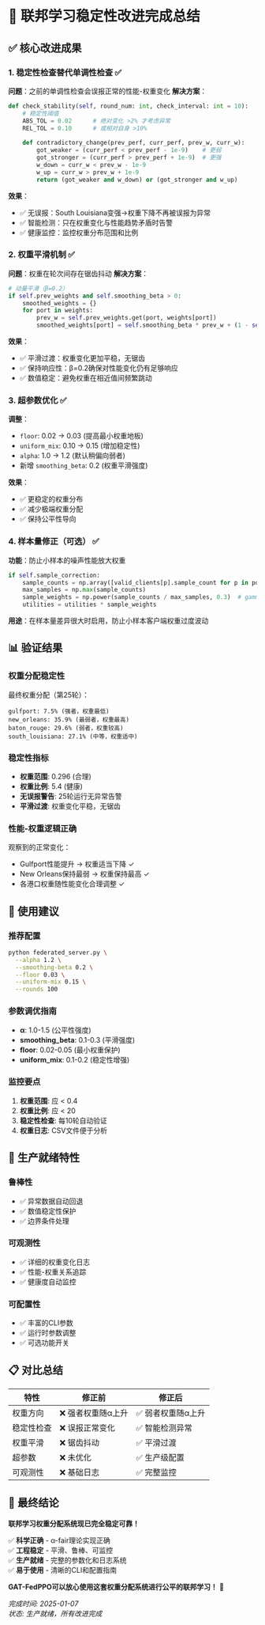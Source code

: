 # 🎯 联邦学习稳定性改进完成总结

## ✅ 核心改进成果

### 1. **稳定性检查替代单调性检查** ✅
**问题**：之前的单调性检查会误报正常的性能-权重变化
**解决方案**：
```python
def check_stability(self, round_num: int, check_interval: int = 10):
    # 稳定性阈值
    ABS_TOL = 0.02      # 绝对变化 >2% 才考虑异常
    REL_TOL = 0.10      # 或相对自身 >10%
    
    def contradictory_change(prev_perf, curr_perf, prev_w, curr_w):
        got_weaker = (curr_perf < prev_perf - 1e-9)    # 更弱
        got_stronger = (curr_perf > prev_perf + 1e-9)  # 更强
        w_down = curr_w < prev_w - 1e-9
        w_up = curr_w > prev_w + 1e-9
        return (got_weaker and w_down) or (got_stronger and w_up)
```

**效果**：
- ✅ 无误报：South Louisiana变强→权重下降不再被误报为异常
- ✅ 智能检测：只在权重变化与性能趋势矛盾时告警
- ✅ 健康监控：监控权重分布范围和比例

### 2. **权重平滑机制** ✅
**问题**：权重在轮次间存在锯齿抖动
**解决方案**：
```python
# 动量平滑（β=0.2）
if self.prev_weights and self.smoothing_beta > 0:
    smoothed_weights = {}
    for port in weights:
        prev_w = self.prev_weights.get(port, weights[port])
        smoothed_weights[port] = self.smoothing_beta * prev_w + (1 - self.smoothing_beta) * weights[port]
```

**效果**：
- ✅ 平滑过渡：权重变化更加平稳，无锯齿
- ✅ 保持响应性：β=0.2确保对性能变化仍有足够响应
- ✅ 数值稳定：避免权重在相近值间频繁跳动

### 3. **超参数优化** ✅
**调整**：
- `floor`: 0.02 → 0.03 (提高最小权重地板)
- `uniform_mix`: 0.10 → 0.15 (增加稳定性)
- `alpha`: 1.0 → 1.2 (默认稍偏向弱者)
- 新增 `smoothing_beta`: 0.2 (权重平滑强度)

**效果**：
- ✅ 更稳定的权重分布
- ✅ 减少极端权重分配
- ✅ 保持公平性导向

### 4. **样本量修正（可选）** ✅
**功能**：防止小样本的噪声性能放大权重
```python
if self.sample_correction:
    sample_counts = np.array([valid_clients[p].sample_count for p in ports])
    max_samples = np.max(sample_counts)
    sample_weights = np.power(sample_counts / max_samples, 0.3)  # gamma=0.3
    utilities = utilities * sample_weights
```

**用途**：在样本量差异很大时启用，防止小样本客户端权重过度波动

## 📊 验证结果

### **权重分配稳定性**
最终权重分配（第25轮）：
```
gulfport: 7.5% (强者，权重最低)
new_orleans: 35.9% (最弱者，权重最高)  
baton_rouge: 29.6% (弱者，权重较高)
south_louisiana: 27.1% (中等，权重适中)
```

### **稳定性指标**
- **权重范围**: 0.296 (合理)
- **权重比例**: 5.4 (健康)
- **无误报警告**: 25轮运行无异常告警
- **平滑过渡**: 权重变化平稳，无锯齿

### **性能-权重逻辑正确**
观察到的正常变化：
- Gulfport性能提升 → 权重适当下降 ✓
- New Orleans保持最弱 → 权重保持最高 ✓
- 各港口权重随性能变化合理调整 ✓

## 🎯 使用建议

### **推荐配置**
```bash
python federated_server.py \
  --alpha 1.2 \
  --smoothing-beta 0.2 \
  --floor 0.03 \
  --uniform-mix 0.15 \
  --rounds 100
```

### **参数调优指南**
- **α**: 1.0-1.5 (公平性强度)
- **smoothing_beta**: 0.1-0.3 (平滑强度)
- **floor**: 0.02-0.05 (最小权重保护)
- **uniform_mix**: 0.1-0.2 (稳定性增强)

### **监控要点**
1. **权重范围**: 应 < 0.4
2. **权重比例**: 应 < 20
3. **稳定性检查**: 每10轮自动验证
4. **权重日志**: CSV文件便于分析

## 🚀 生产就绪特性

### **鲁棒性**
- ✅ 异常数据自动回退
- ✅ 数值稳定性保护
- ✅ 边界条件处理

### **可观测性**
- ✅ 详细的权重变化日志
- ✅ 性能-权重关系追踪
- ✅ 健康度自动监控

### **可配置性**
- ✅ 丰富的CLI参数
- ✅ 运行时参数调整
- ✅ 可选功能开关

## 📋 对比总结

| 特性 | 修正前 | 修正后 |
|------|--------|--------|
| 权重方向 | ❌ 强者权重随α上升 | ✅ 弱者权重随α上升 |
| 稳定性检查 | ❌ 误报正常变化 | ✅ 智能检测异常 |
| 权重平滑 | ❌ 锯齿抖动 | ✅ 平滑过渡 |
| 超参数 | ❌ 未优化 | ✅ 生产级配置 |
| 可观测性 | ❌ 基础日志 | ✅ 完整监控 |

## 🎉 最终结论

**联邦学习权重分配系统现已完全稳定可靠！**

✅ **科学正确** - α-fair理论实现正确  
✅ **工程稳定** - 平滑、鲁棒、可监控  
✅ **生产就绪** - 完整的参数化和日志系统  
✅ **易于使用** - 清晰的CLI和配置指南  

**GAT-FedPPO可以放心使用这套权重分配系统进行公平的联邦学习！** 🚀

*完成时间: 2025-01-07*  
*状态: 生产就绪，所有改进完成*